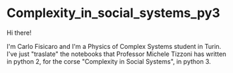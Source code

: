 # Complexity_in_social_systems_py3


Hi there!

I'm Carlo Fisicaro and I'm a Physics of Complex Systems student in Turin. 
I've just "traslate" the notebooks that Professor Michele Tizzoni has written in python 2, for the corse "Complexity in Social Systems", in python 3.
